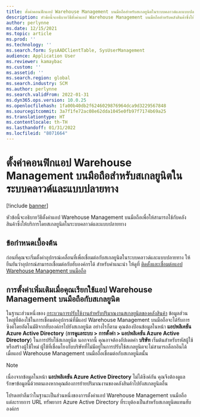 ```yaml
---
title: ตั้งค่าคอนฟิกแอป Warehouse Management บนมือถือสำหรับสเกลยูนิตในระบบคลาวด์และแบบปลายทาง
description: หัวข้อนี้จะอธิบายวิธีตั้งค่าแอป Warehouse Management บนมือถือสำหรับคลังสินค้าซึ่งให้บริการโดยสเกลยูนิตในระบบคลาวด์และแบบปลายทาง
author: perlynne
ms.date: 12/15/2021
ms.topic: article
ms.prod: ''
ms.technology: ''
ms.search.form: SysAADClientTable, SysUserManagement
audience: Application User
ms.reviewer: kamaybac
ms.custom: ''
ms.assetid: ''
ms.search.region: global
ms.search.industry: SCM
ms.author: perlynne
ms.search.validFrom: 2022-01-31
ms.dyn365.ops.version: 10.0.25
ms.openlocfilehash: 1fa00b40db2f6246029876964dca9d3229567848
ms.sourcegitcommit: 3a7f1fe72ac08e62dda1045e0fb97f7174b69a25
ms.translationtype: HT
ms.contentlocale: th-TH
ms.lasthandoff: 01/31/2022
ms.locfileid: "8071664"
---
```

# <a name="configure-the-warehouse-management-mobile-app-for-cloud-and-edge-scale-units"></a>ตั้งค่าคอนฟิกแอป Warehouse Management บนมือถือสำหรับสเกลยูนิตในระบบคลาวด์และแบบปลายทาง

[!include [banner](../includes/banner.md)]

หัวข้อนี้จะอธิบายวิธีตั้งค่าแอป Warehouse Management บนมือถือเพื่อให้สามารถใช้กับคลังสินค้าซึ่งให้บริการโดยสเกลยูนิตในระบบคลาวด์และแบบปลายทาง

## <a name="prerequisites"></a>ข้อกำหนดเบื้องต้น

ก่อนที่คุณจะเริ่มตั้งค่าอุปกรณ์เคลื่อนที่เพื่อเชื่อมต่อกับสเกลยูนิตในระบบคลาวด์และแบบปลายทาง ให้ยืนยันว่าอุปกรณ์สามารถเชื่อมต่อกับฮับองค์กรได้ สำหรับคำแนะนำ ให้ดูที่ [ติดตั้งและเชื่อมต่อแอป Warehouse Management บนมือถือ](../warehousing/install-configure-warehouse-management-app.md)

## <a name="additional-setup-when-you-run-the-warehouse-management-mobile-app-against-a-scale-unit"></a>การตั้งค่าเพิ่มเติมเมื่อคุณเรียกใช้แอป Warehouse Management บนมือถือกับสเกลยูนิต

ในฐานะส่วนหนึ่งของ [กระบวนการปรับใช้งานสำหรับปริมาณงานสเกลยูนิตของคลังสินค้า](cloud-edge-landing-page.md#scale-unit-manager-portal) ข้อมูลส่วนใหญ่ที่ต้องใช้ในการเชื่อมต่ออุปกรณ์ที่มีแอป Warehouse Management บนมือถือจะได้รับการซิงค์โดยอัตโนมัติจากฮับองค์กรไปยังสเกลยูนิต อย่างไรก็ตาม คุณต้องป้อนข้อมูลในหน้า **แอปพลิเคชัน Azure Active Directory** (**การดูแลระบบ \> การตั้งค่า \> แอปพลิเคชัน Azure Active Directory**) ในการปรับใช้สเกลยูนิต นอกจากนี้ คุณอาจต้องอัปเดตค่า **บริษัท** เริ่มต้นสำหรับรหัสผู้ใช้หรือสร้างผู้ใช้ใหม่ ผู้ใช้ที่เชื่อมโยงกับบริษัทที่ไม่มีอยู่ในการปรับใช้สเกลยูนิตจะไม่สามารถล็อกอินได้ เมื่อแอป Warehouse Management บนมือถือเชื่อมต่อกับสเกลยูนิตนั้น

> [!NOTE]
> เนื่องจากข้อมูลในหน้า **แอปพลิเคชัน Azure Active Directory** ไม่ได้ซิงค์กัน คุณจึงต้องดูแลรักษาข้อมูลนี้ด้วยตนเองหากคุณต้องการย้ายปริมาณงานของคลังสินค้าไปยังสเกลยูนิตอื่น

โปรดอย่าลืมว่าในฐานะเป็นส่วนหนึ่งของการตั้งค่าแอป Warehouse Management บนมือถือแต่ละรายการ URL ทรัพยากร Azure Active Directory ที่ระบุต้องเป็นสำหรับสเกลยูนิตแทนฮับองค์กร
